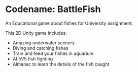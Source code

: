 # Codename: BattleFish
An Educational game about fishes for University assignment.

This 2D Unity game includes:
- Amazing underwater scenery
- Diving and catching fishes
- Train and feed your fishes in aquarium
- AI 5V5 fish fighting
- Almanac to learn the details of the fish caught
